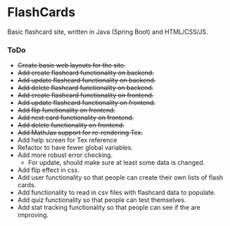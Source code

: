 # FlashCards
Basic flashcard site, written in Java (Spring Boot) and HTML/CSS/JS.


### ToDo
* ~~Create basic web layouts for the site.~~
* ~~Add create flashcard functionality on backend.~~
* ~~Add update flashcard functionality on backend.~~
* ~~Add delete flashcard functionality on backend.~~
* ~~Add create flashcard functionality on frontend.~~
* ~~Add update flashcard functionality on frontend.~~
* ~~Add flip functionality on frontend.~~
* ~~Add next card functionality on frontend.~~
* ~~Add delete functionality on frontend.~~
* ~~Add MathJax support for re-rendering Tex.~~
* Add help screen for Tex reference
* Refactor to have fewer global variables.
* Add more robust error checking.
	 * For update, should make sure at least some data is changed.
* Add flip effect in css.
* Add user functionality so that people can create their own lists of flash cards.
* Add functionality to read in csv files with flashcard data to populate.
* Add quiz functionality so that people can test themselves.
* Add stat tracking functionality so that people can see if the are improving.


